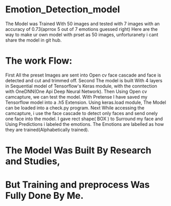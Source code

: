 # Emotion_Detection_model
The Model was Trained With 50 images and tested with 7 images with an accuracy of 0.73(aprrox 5 out of 7 emotions guessed right)
Here are the way to make ur own model with prset as 50 images,
unforturanety i cant share the model in git hub.

# The work Flow:

First All the preset Images are sent into Open cv face cascade and face is detected and cut and trimmed off.
Second The model is built With 4 layers in Sequential model of Tensorflow's Keras module, with the conntection with OneDNN(One Api Deep Neural Network).
Then Using Open cv camcapture, we can test the model.
With Pretense I have saved my Tensorflow model into a .h5 Extension.
Using keras.load module,  The Model can be loaded into a check.py program.
Next While accessing the camcapture, i use the face cascade to detect only faces and send onely one face into the model.
I gave rect shape( BOX ) to Surround my face and Using Predictions i labeled the emotions.
The Emotions are labelled as how they are trained(Alphabetically trained).

# The Model Was Built By Research and Studies,
# But Training and preprocess Was Fully Done By Me.
